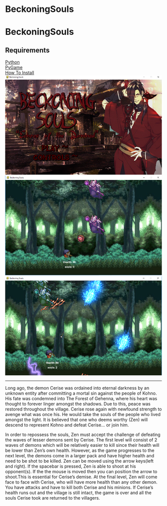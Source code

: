 # BeckoningSouls

# BeckoningSouls

<h2>Requirements</h2>
<a href="https://www.python.org/downloads/">Python</a><br>
<a href="https://www.lfd.uci.edu/~gohlke/pythonlibs/#pygame">PyGame</a><br>
<a href="https://www.youtube.com/watch?v=_GikMdhAhv0&t=58s">How To Install</a><br>

<img src="https://github.com/biswasprianka/BeckoningSouls/blob/master/TitleSceeneen.png">
<img src="https://github.com/biswasprianka/BeckoningSouls/blob/master/level22.png">
<img src="https://github.com/biswasprianka/BeckoningSouls/blob/master/level33.png">

<hr>
<p>
Long ago, the demon Cerise was ordained into eternal darkness by an unknown entity after committing a mortal sin against the people of Kohno. His fate was condemned into The Forest of Gehenna, where his heart was thought to forever linger amongst the shadows. Due to this, peace was restored throughout the village.  Cerise rose again with newfound strength to avenge what was once his. He would take the souls of the people who lived amongst the light. It is believed that one who deems worthy (Zen) will descend to represent Kohno and defeat Cerise… or join him.
</p>
<p>
In order to repossess the souls, Zen must accept the challenge of defeating the waves of lesser demons sent by Cerise. The first level will consist of 2 waves of demons which will be relatively easier to kill since their health will be lower than Zen’s own health. However, as the game progresses to the next level, the demons come in a larger pack and have higher health and need to be shot to be killed. Zen can be moved using the arrow keys(left and right). If the spacebar is pressed, Zen is able to shoot at his opponent(s). If the the mouse is moved then you can position the arrow to shoot.This is essential for Cerise’s demise. At the final level, Zen will come face to face with Cerise, who will have more health than any other demon. You have attacks and have to kill both Cerise and his minions. If Cerise’s health runs out and the village is still intact, the game is over and all the souls Cerise took are returned to the villagers. 
</p>
